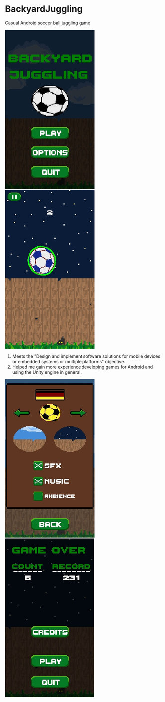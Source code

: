 # BackyardJuggling

Casual Android soccer ball juggling game

![Screenshot](/README/Screenshot_MainMenu.jpg)
![Screenshot](/README/Screenshot_InGame.jpg)
1. Meets the "Design and implement software solutions for mobile devices or embedded systems or multiple platforms" objective.
2. Helped me gain more experience developing games for Android and using the Unity engine in general.

![Screenshot](/README/Screenshot_OptionsMenu.jpg)
![Screenshot](/README/Screenshot_GameOver.jpg)
